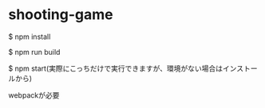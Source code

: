 ﻿# shooting-game
$ npm install

$ npm run build

$ npm start(実際にこっちだけで実行できますが、環境がない場合はインストールから)

 webpackが必要
